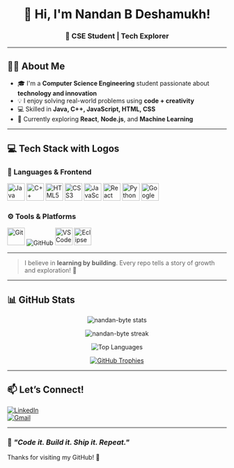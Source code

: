 <h1 align="center">👋 Hi, I'm Nandan B Deshamukh!</h1>
<h3 align="center">🚀 CSE Student | Tech Explorer</h3>

---

## 🧑‍💻 About Me

- 🎓 I'm a **Computer Science Engineering** student passionate about **technology and innovation**
- 💡 I enjoy solving real-world problems using **code + creativity**
- 💻 Skilled in **Java, C++, JavaScript, HTML, CSS**
- 🚀 Currently exploring **React**, **Node.js**, and **Machine Learning**

---

## 💻 Tech Stack with Logos

### 🧠 Languages & Frontend
<p align="left">
  <img src="https://cdn.jsdelivr.net/gh/devicons/devicon/icons/java/java-original.svg" height="40" alt="Java" />
  <img src="https://cdn.jsdelivr.net/gh/devicons/devicon/icons/cplusplus/cplusplus-original.svg" height="40" alt="C++" />
  <img src="https://cdn.jsdelivr.net/gh/devicons/devicon/icons/html5/html5-original.svg" height="40" alt="HTML5" />
  <img src="https://cdn.jsdelivr.net/gh/devicons/devicon/icons/css3/css3-original.svg" height="40" alt="CSS3" />
  <img src="https://cdn.jsdelivr.net/gh/devicons/devicon/icons/javascript/javascript-original.svg" height="40" alt="JavaScript" />
  <img src="https://cdn.jsdelivr.net/gh/devicons/devicon/icons/react/react-original.svg" height="40" alt="React" />
  <img src="https://cdn.jsdelivr.net/gh/devicons/devicon/icons/python/python-original.svg" height="40" alt="Python" />
  <img src="https://upload.wikimedia.org/wikipedia/commons/d/d0/Google_Colaboratory_SVG_Logo.svg" height="40" alt="Google Colab" />
<!--   <img src="https://www.vectorlogo.zone/logos/tailwindcss/tailwindcss-icon.svg" height="40" alt="Tailwind CSS" /> -->
</p>

### ⚙️ Tools & Platforms
<p align="left">
<!--   <img src="https://cdn.jsdelivr.net/gh/devicons/devicon/icons/firebase/firebase-plain.svg" height="40" alt="Firebase" /> -->
<!--   <img src="https://cdn.jsdelivr.net/gh/devicons/devicon/icons/figma/figma-original.svg" height="40" alt="Figma" /> -->
  <img src="https://cdn.jsdelivr.net/gh/devicons/devicon/icons/git/git-original.svg" height="40" alt="Git" />
  <img src="https://img.icons8.com/ios-glyphs/40/000000/github.png" alt="GitHub" />
  <img src="https://cdn.jsdelivr.net/gh/devicons/devicon/icons/vscode/vscode-original.svg" height="40" alt="VS Code" />
  <img src="https://cdn.jsdelivr.net/gh/devicons/devicon/icons/eclipse/eclipse-original.svg" height="40" alt="Eclipse" />
</p>

---

> I believe in **learning by building**. Every repo tells a story of growth and exploration! 🌱

---

## 📊 GitHub Stats

<p align="center">
  <img src="https://github-readme-stats.vercel.app/api?username=nandan-byte&show_icons=true&locale=en" alt="nandan-byte stats" />
</p>
<p align="center">
  <img src="https://github-readme-streak-stats.herokuapp.com/?user=nandan-byte" alt="nandan-byte streak" />
</p>
<p align="center">
  <img src="https://github-readme-stats.vercel.app/api/top-langs?username=nandan-byte&show_icons=true&locale=en&layout=compact" alt="Top Languages" />
</p>
<p align="center">
  <a href="https://github.com/ryo-ma/github-profile-trophy"><img src="https://github-profile-trophy.vercel.app/?username=nandan-byte" alt="GitHub Trophies" /></a>
</p>

---

## 📫 Let’s Connect!

[![LinkedIn](https://img.shields.io/badge/Nandan_LinkedIn-0A66C2?style=for-the-badge&logo=linkedin&logoColor=white)](https://www.linkedin.com/in/nandan-deshamukh)  
[![Gmail](https://img.shields.io/badge/Gmail-nandan.deshamukh@gmail.com-D14836?style=for-the-badge&logo=gmail&logoColor=white)](mailto:nandan.deshamukh@gmail.com)

---

### 🚀 *"Code it. Build it. Ship it. Repeat."*

Thanks for visiting my GitHub! 🌟
